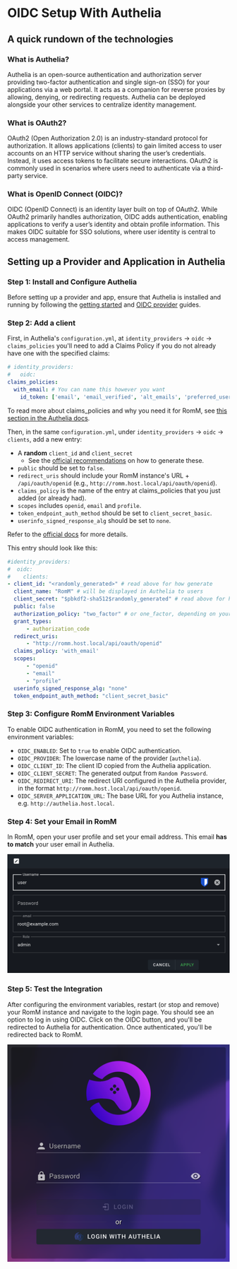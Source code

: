 # OIDC Setup With Authelia

## A quick rundown of the technologies

### What is Authelia?

Authelia is an open-source authentication and authorization server providing two-factor authentication and single sign-on (SSO) for your applications via a web portal. It acts as a companion for reverse proxies by allowing, denying, or redirecting requests. Authelia can be deployed alongside your other services to centralize identity management.

### What is OAuth2?

OAuth2 (Open Authorization 2.0) is an industry-standard protocol for authorization. It allows applications (clients) to gain limited access to user accounts on an HTTP service without sharing the user’s credentials. Instead, it uses access tokens to facilitate secure interactions. OAuth2 is commonly used in scenarios where users need to authenticate via a third-party service.

### What is OpenID Connect (OIDC)?

OIDC (OpenID Connect) is an identity layer built on top of OAuth2. While OAuth2 primarily handles authorization, OIDC adds authentication, enabling applications to verify a user’s identity and obtain profile information. This makes OIDC suitable for SSO solutions, where user identity is central to access management.

## Setting up a Provider and Application in Authelia

### Step 1: Install and Configure Authelia

Before setting up a provider and app, ensure that Authelia is installed and running by following the [getting started](https://www.authelia.com/integration/prologue/get-started/) and [OIDC provider](https://www.authelia.com/configuration/identity-providers/openid-connect/provider/) guides.

### Step 2: Add a client

First, in Authelia's `configuration.yml`, at `identity_providers` → `oidc` → `claims_policies` you'll need to add a Claims Policy if you do not already have one with the specified claims:
```yaml
# identity_providers:
#   oidc:
claims_policies:
  with_email: # You can name this however you want
    id_token: ['email', 'email_verified', 'alt_emails', 'preferred_username', 'name']
```

To read more about claims_policies and why you need it for RomM, see [this section in the Authelia docs](https://www.authelia.com/integration/openid-connect/openid-connect-1.0-claims/#restore-functionality-prior-to-claims-parameter). 

Then, in the same `configuration.yml`, under `identity_providers` → `oidc` → `clients`, add a new entry:

- A **random** `client_id` and `client_secret`
    - See the [official recommendations](https://www.authelia.com/integration/openid-connect/frequently-asked-questions/#how-do-i-generate-a-client-identifier-or-client-secret) on how to generate these.
- `public` should be set to `false`.
- `redirect_uris` should include your RomM instance's URL + `/api/oauth/openid` (e.g., `http://romm.host.local/api/oauth/openid`).
- `claims_policy` is the name of the entry at claims_policies that you just added (or already had).
- `scopes` includes `openid`, `email` and `profile`.
- `token_endpoint_auth_method` should be set to `client_secret_basic`.
- `userinfo_signed_response_alg` should be set to `none`.

Refer to the [official docs](https://www.authelia.com/configuration/identity-providers/openid-connect/clients/) for more details.

This entry should look like this:

```yaml
#identity_providers:
#  oidc:
#    clients:
- client_id: "<randomly_generated>" # read above for how generate
  client_name: "RomM" # will be displayed in Authelia to users
  client_secret: "$pbkdf2-sha512$randomly_generated" # read above for how generate
  public: false
  authorization_policy: "two_factor" # or one_factor, depending on your needs
  grant_types:
      - authorization_code
  redirect_uris:
      - "http://romm.host.local/api/oauth/openid"
  claims_policy: 'with_email'
  scopes:
      - "openid"
      - "email"
      - "profile"
  userinfo_signed_response_alg: "none"
  token_endpoint_auth_method: "client_secret_basic"
```

### Step 3: Configure RomM Environment Variables

To enable OIDC authentication in RomM, you need to set the following environment variables:

- `OIDC_ENABLED`: Set to `true` to enable OIDC authentication.
- `OIDC_PROVIDER`: The lowercase name of the provider (`authelia`).
- `OIDC_CLIENT_ID`: The client ID copied from the Authelia application.
- `OIDC_CLIENT_SECRET`: The generated output from `Random Password`.
- `OIDC_REDIRECT_URI`: The redirect URI configured in the Authelia provider, in the format `http://romm.host.local/api/oauth/openid`.
- `OIDC_SERVER_APPLICATION_URL`: The base URL for you Authelia instance, e.g. `http://authelia.host.local`.

### Step 4: Set your Email in RomM

In RomM, open your user profile and set your email address. This email **has to match** your user email in Authelia.

![Set email](../resources/authelia/1-user-profile.png)

### Step 5: Test the Integration

After configuring the environment variables, restart (or stop and remove) your RomM instance and navigate to the login page. You should see an option to log in using OIDC. Click on the OIDC button, and you'll be redirected to Authelia for authentication. Once authenticated, you'll be redirected back to RomM.

![Login with OIDC](../resources/authelia/2-romm-login.png)
